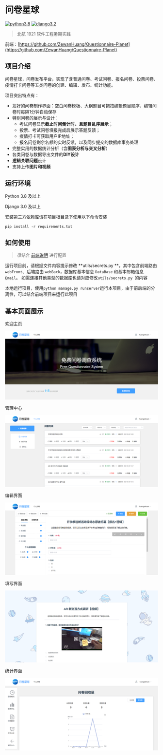 # 问卷星球

[![python3.8](https://img.shields.io/badge/python-%3E%3D3.8-brightgreen)](https://www.python.org/)  [![django3.2](https://img.shields.io/badge/django-3.0-blue)](https://docs.djangoproject.com/en/3.2/releases/3.2/)

> 北航 1921 软件工程暑期实践 

前端：[https://github.com/ZewanHuang/Questionnaire-Planet](https://github.com/ZewanHuang/Questionnaire-Planet)

## 项目介绍

问卷星球，问卷发布平台，实现了含普通问卷、考试问卷、报名问卷、投票问卷、疫情打卡问卷等五类问卷的创建、编辑、发布、统计功能。

项目突出特点有：

- 友好的问卷制作界面：空白问卷模板、大纲题目可拖拽编辑题目顺序、编辑问卷时每隔1分钟自动保存
- 特别问卷的展示与设计： 
  - 考试问卷显示**截止时间倒计时、且题目乱序展示**； 
  - 投票、考试问卷填报完成后展示答题反馈；
  - 疫情打卡可获取用户IP地址；
  - 报名问卷剩余名额的实时反馈，以及同步提交的数据库事务处理
- 完整实用的数据统计分析（含**图表分析与交叉分析**）
- 各类问卷与数据导出文件的**DIY设计**
- **逻辑关联问题**设计
- 支持上传**图片和视频**

## 运行环境

Python 3.8 及以上

Django 3.0 及以上

安装第三方依赖库请在项目根目录下使用以下命令安装

```
pip install -r requirements.txt
```

## 如何使用

> 须结合 [前端说明](https://github.com/ZewanHuang/Online-Publish-Django) 进行配置

运行项目前，请根据文件内容提示修改 **utils/secrets.py **，其中包含前端路由 `webFront`、后端路由 `webBack`，数据库基本信息 `DataBase`  和基本邮箱信息`Email`。 如需连接其他类型的数据库也请对应修改`utils/secrets.py `的内容

本地运行项目，使用`python manage.py runserver`运行本项目，由于前后端的分离性，可以结合前端项目来运行此项目

## 基本页面展示

欢迎主页

![welcome](https://github.com/ZewanHuang/Questionnaire-Planet/blob/master/src/assets/images/home.png)

管理中心

![center](https://github.com/ZewanHuang/Questionnaire-Planet/blob/master/src/assets/images/center.png)

编辑界面

![edit](https://github.com/ZewanHuang/Questionnaire-Planet/blob/master/src/assets/images/edit.png)

填写界面

![publish](https://github.com/ZewanHuang/Questionnaire-Planet/blob/master/src/assets/images/publish.png)

统计界面

![statistic](https://github.com/ZewanHuang/Questionnaire-Planet/blob/master/src/assets/images/statistic.png)

